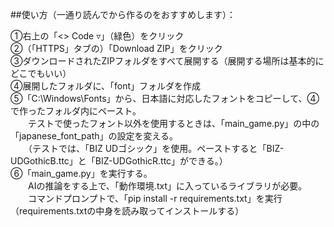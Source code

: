 ##使い方（一通り読んでから作るのをおすすめします）：  
  
➀右上の「<> Code ▿」（緑色）をクリック  
➁（「HTTPS」タブの）「Download ZIP」をクリック  
➂ダウンロードされたZIPフォルダをすべて展開する（展開する場所は基本的にどこでもいい）  
➃展開したフォルダに、「font」フォルダを作成  
➄「C:\Windows\Fonts」から、日本語に対応したフォントをコピーして、➃で作ったフォルダ内にペースト。  
　　テストで使ったフォント以外を使用するときは、「main_game.py」の中の「japanese_font_path」の設定を変える。  
　　（テストでは、「BIZ UDゴシック」を使用。ペーストすると「BIZ-UDGothicB.ttc」と「BIZ-UDGothicR.ttc」ができる。）  
➅「main_game.py」を実行する。  
　　AIの推論をする上で、「動作環境.txt」に入っているライブラリが必要。  
　　コマンドプロンプトで、「pip install -r requirements.txt」を実行（requirements.txtの中身を読み取ってインストールする）  
